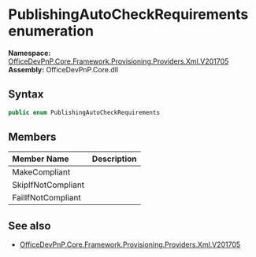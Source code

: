 # PublishingAutoCheckRequirements  enumeration
  

**Namespace:** [OfficeDevPnP.Core.Framework.Provisioning.Providers.Xml.V201705](OfficeDevPnP.Core.Framework.Provisioning.Providers.Xml.V201705.md)  
**Assembly:** OfficeDevPnP.Core.dll  
## Syntax
```C#
public enum PublishingAutoCheckRequirements
```
## Members
|**Member Name**|**Description**|
|:-----|:-----|
| MakeCompliant | 
| SkipIfNotCompliant | 
| FailIfNotCompliant | 

## See also
- [OfficeDevPnP.Core.Framework.Provisioning.Providers.Xml.V201705](OfficeDevPnP.Core.Framework.Provisioning.Providers.Xml.V201705.md)
